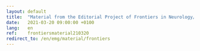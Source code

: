 ```yaml
---
layout: default
title:  "Material from the Editorial Project of Frontiers in Neurology/Neurorehabilitation"
date:   2021-03-20 09:00:00 +0100
lang:   en
ref:    frontiersmaterial210320
redirect_to: /en/emg/material/frontiers
---
```



